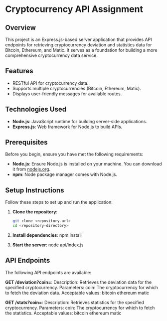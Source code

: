 # Cryptocurrency API Assignment

## Overview

This project is an Express.js-based server application that provides API endpoints for retrieving cryptocurrency deviation and statistics data for Bitcoin, Ethereum, and Matic. It serves as a foundation for building a more comprehensive cryptocurrency data service.

## Features

- RESTful API for cryptocurrency data.
- Supports multiple cryptocurrencies (Bitcoin, Ethereum, Matic).
- Displays user-friendly messages for available routes.

## Technologies Used

- **Node.js**: JavaScript runtime for building server-side applications.
- **Express.js**: Web framework for Node.js to build APIs.

## Prerequisites

Before you begin, ensure you have met the following requirements:

- **Node.js**: Ensure Node.js is installed on your machine. You can download it from [nodejs.org](https://nodejs.org/).
- **npm**: Node package manager comes with Node.js.

## Setup Instructions

Follow these steps to set up and run the application:

1. **Clone the repository**:
   ```bash
   git clone <repository-url>
   cd <repository-directory>

2. **Install dependencies**:
   npm install

3. **Start the server**:
   node api/index.js


## API Endpoints
The following API endpoints are available:

**GET /deviation?coin=<coin-name>**:
Description: Retrieves the deviation data for the specified cryptocurrency.
Parameters:
coin: The cryptocurrency for which to fetch the deviation data. Acceptable values:
bitcoin
ethereum
matic

**GET /stats?coin=<coin-name>**:
Description: Retrieves statistics for the specified cryptocurrency.
Parameters:
coin: The cryptocurrency for which to fetch the statistics. Acceptable values:
bitcoin
ethereum
matic
  
